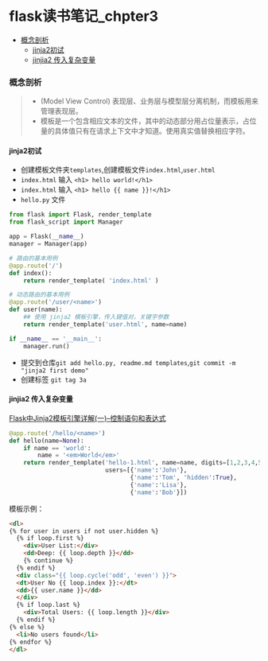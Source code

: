 # flask读书笔记_chpter3
<!-- MarkdownTOC -->

- [概念剖析](#概念剖析)
	- [jinja2初试](#jinja2初试)
	- [jinjia2 传入复杂变量](#jinjia2-传入复杂变量)

<!-- /MarkdownTOC -->

### 概念剖析
>* (Model View Control) 表现层、业务层与模型层分离机制，而模板用来管理表现层。
>* 模板是一个包含相应文本的文件，其中的动态部分用占位量表示，占位量的具体值只有在请求上下文中才知道。使用真实值替换相应字符。

#### jinja2初试

* 创建模板文件夹`templates`,创建模板文件`index.html`,`user.html`
* `index.html` 输入 `<h1> hello world!</h1>`
* `index.html` 输入 `<h1> hello {{ name }}!</h1>`
* `hello.py` 文件

```python
from flask import Flask, render_template
from flask_script import Manager

app = Flask(__name__)
manager = Manager(app)

# 路由的基本用例
@app.route('/')
def index():
	return render_template( 'index.html' )

# 动态路由的基本用例
@app.route('/user/<name>')
def user(name):
	## 使用 jinja2 模板引擎，传入键值对，关键字参数
	return render_template('user.html', name=name)

if __name__ == '__main__':
	manager.run()
```
* 提交到仓库`git add hello.py, readme.md templates`,`git commit -m "jinja2 first demo"`
* 创建标签 `git tag 3a`

#### jinjia2 传入复杂变量

[Flask中Jinja2模板引擎详解(一)–控制语句和表达式](http://www.bjhee.com/jinja2-statement.html)

```python
@app.route('/hello/<name>')
def hello(name=None):
    if name == 'world':
        name = '<em>World</em>'
    return render_template('hello-1.html', name=name, digits=[1,2,3,4,5],
                           users=[{'name':'John'},
                                  {'name':'Tom', 'hidden':True},
                                  {'name':'Lisa'},
                                  {'name':'Bob'}])
```

模板示例：
```html
<dl>
{% for user in users if not user.hidden %}
  {% if loop.first %}
    <div>User List:</div>
    <dd>Deep: {{ loop.depth }}</dd>
    {% continue %}
  {% endif %}
  <div class="{{ loop.cycle('odd', 'even') }}">
  <dt>User No {{ loop.index }}:</dt>
  <dd>{{ user.name }}</dd>
  </div>
  {% if loop.last %}
    <div>Total Users: {{ loop.length }}</div>
  {% endif %}
{% else %}
  <li>No users found</li>
{% endfor %}
</dl>
```